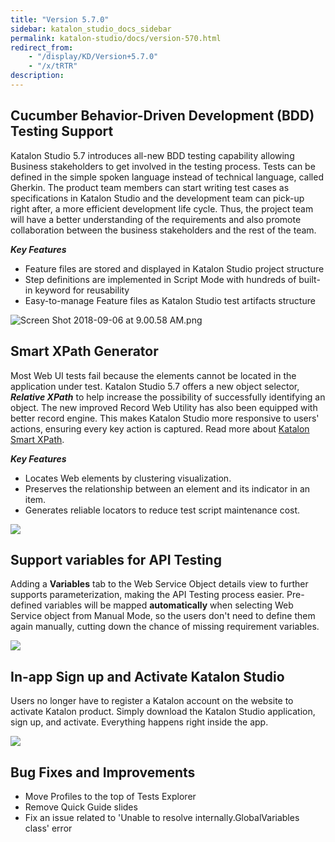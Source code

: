 ```yaml
---
title: "Version 5.7.0" 
sidebar: katalon_studio_docs_sidebar
permalink: katalon-studio/docs/version-570.html 
redirect_from:
    - "/display/KD/Version+5.7.0"
    - "/x/tRTR"
description: 
---
```

Cucumber Behavior-Driven Development (BDD) Testing Support
----------------------------------------------------------

Katalon Studio 5.7 introduces all-new BDD testing capability allowing Business stakeholders to get involved in the testing process. Tests can be defined in the simple spoken language instead of technical language, called Gherkin. The product team members can start writing test cases as specifications in Katalon Studio and the development team can pick-up right after, a more efficient development life cycle. Thus, the project team will have a better understanding of the requirements and also promote collaboration between the business stakeholders and the rest of the team. 

_**Key Features**_

*   Feature files are stored and displayed in Katalon Studio project structure
*   Step definitions are implemented in Script Mode with hundreds of built-in keyword for reusability
*   Easy-to-manage Feature files as Katalon Studio test artifacts structure

![Screen Shot 2018-09-06 at 9.00.58 AM.png](../../images/katalon-studio/docs/version-570/Screen-Shot-2018-09-06-at-9.00.58-AM.png)

Smart XPath Generator
---------------------

Most Web UI tests fail because the elements cannot be located in the application under test. Katalon Studio 5.7 offers a new object selector, **_Relative XPath_** to help increase the possibility of successfully identifying an object. The new improved Record Web Utility has also been equipped with better record engine. This makes Katalon Studio more responsive to users' actions, ensuring every key action is captured. Read more about [Katalon Smart XPath](/katalon-studio/blog/smart-xpath-generator/).

_**Key Features**_

*   Locates Web elements by clustering visualization.
*   Preserves the relationship between an element and its indicator in an item. 
*   Generates reliable locators to reduce test script maintenance cost.

![](../../images/katalon-studio/docs/version-570/NewXPath.png)

Support variables for API Testing
---------------------------------

Adding a **Variables** tab to the Web Service Object details view to further supports parameterization, making the API Testing process easier. Pre-defined variables will be mapped **automatically** when selecting Web Service object from Manual Mode, so the users don't need to define them again manually, cutting down the chance of missing requirement variables.

![](../../images/katalon-studio/docs/version-570/APIVariable.png)

In-app Sign up and Activate Katalon Studio
------------------------------------------

Users no longer have to register a Katalon account on the website to activate Katalon product. Simply download the Katalon Studio application, sign up, and activate. Everything happens right inside the app.

![](../../images/katalon-studio/docs/version-570/image2018-8-30-143A143A24.png)

Bug Fixes and Improvements
--------------------------

*   Move Profiles to the top of Tests Explorer
*   Remove Quick Guide slides
*   Fix an issue related to 'Unable to resolve internally.GlobalVariables class' error